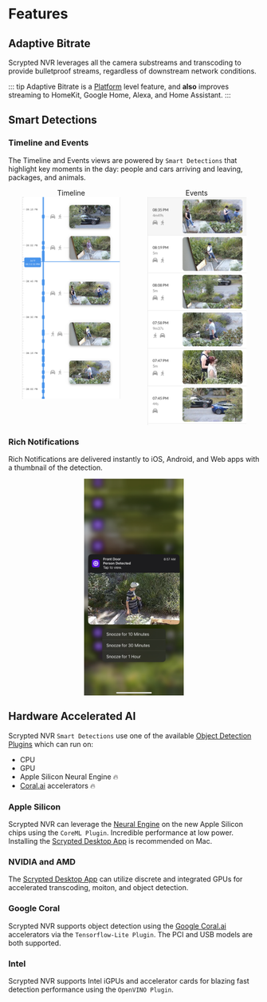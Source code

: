 <script setup lang="ts"> 
import { onMounted } from 'vue';
import mediumZoom from 'medium-zoom';

onMounted(() => {
  mediumZoom('[data-zoomable]', { background: 'var(--vp-c-bg)' });
});

</script>

<style>
.medium-zoom-overlay {
  z-index: 20;
}

.medium-zoom-image {
  z-index: 21;
}
</style>
# Features

## Adaptive Bitrate

Scrypted NVR leverages all the camera substreams and transcoding to provide bulletproof streams, regardless of downstream network conditions.

::: tip
Adaptive Bitrate is a [Platform](/platforms) level feature, and **also** improves streaming to HomeKit, Google Home, Alexa, and Home Assistant.
:::

## Smart Detections

### Timeline and Events

The Timeline and Events views are powered by `Smart Detections` that highlight key moments in the day: people and cars arriving and leaving, packages, and animals.

<div style="width: 100%; display: flex; flex-direction: row;">

<div style="display: flex; flex-direction: column; align-items: center; flex: 1;">
Timeline
<img src="/img/scrypted-nvr/timeline.png" width="200" data-zoomable="true" >
</div>


<div style="display: flex; flex-direction: column; align-items: center; flex: 1;">
Events
<img src="/img/scrypted-nvr/events.png" width="200" data-zoomable="true">
</div>

</div>

### Rich Notifications

Rich Notifications are delivered instantly to iOS, Android, and Web apps with a thumbnail of the detection.

<div style="display: flex; flex-direction: column; align-items: center; flex: 1;">
<img src="/img/scrypted-nvr/notification.png" width="200" data-zoomable="true">
</div>

## Hardware Accelerated AI

Scrypted NVR `Smart Detections` use one of the available [Object Detection Plugins](/object-detection) which can run on:

* CPU
* GPU
* Apple Silicon Neural Engine 🔥
* [Coral.ai](https://coral.ai) accelerators 🔥

### Apple Silicon

Scrypted NVR can leverage the [Neural Engine](https://www.makeuseof.com/what-is-a-neural-engine-how-does-it-work/) on the new Apple Silicon chips using the `CoreML Plugin`. Incredible performance at low power. Installing the [Scrypted Desktop App](/desktop-application) is recommended on Mac.

### NVIDIA and AMD

The [Scrypted Desktop App](/desktop-application) can utilize discrete and integrated GPUs for accelerated transcoding, moiton, and object detection.

### Google Coral

Scrypted NVR supports object detection using the [Google Coral.ai](https://coral.ai) accelerators via the `Tensorflow-Lite Plugin`. The PCI and USB models are both supported.

### Intel

Scrypted NVR supports Intel iGPUs and accelerator cards for blazing fast detection performance using the `OpenVINO Plugin`.
